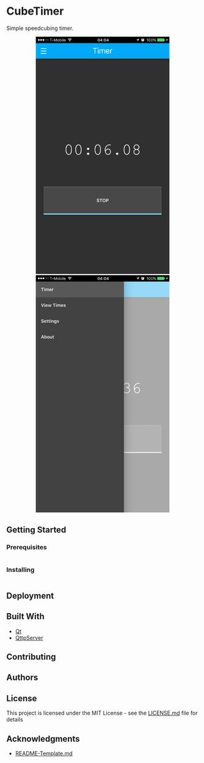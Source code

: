 # CubeTimer
Simple speedcubing timer.

<p align="center">
  <img src="doc/images/sc1.png" width="350"/>
  <img src="doc/images/sc2.png" width="350"/>
</p>

## Getting Started


### Prerequisites


```
```

### Installing


```
```

## Deployment


## Built With

* [Qt](https://www.qt.io/)
* [QttpServer](https://github.com/brokep/QttpServer)

## Contributing


## Authors


## License

This project is licensed under the MIT License - see the [LICENSE.md](LICENSE.md) file for details

## Acknowledgments
* [README-Template.md](https://gist.github.com/PurpleBooth/109311bb0361f32d87a2)
